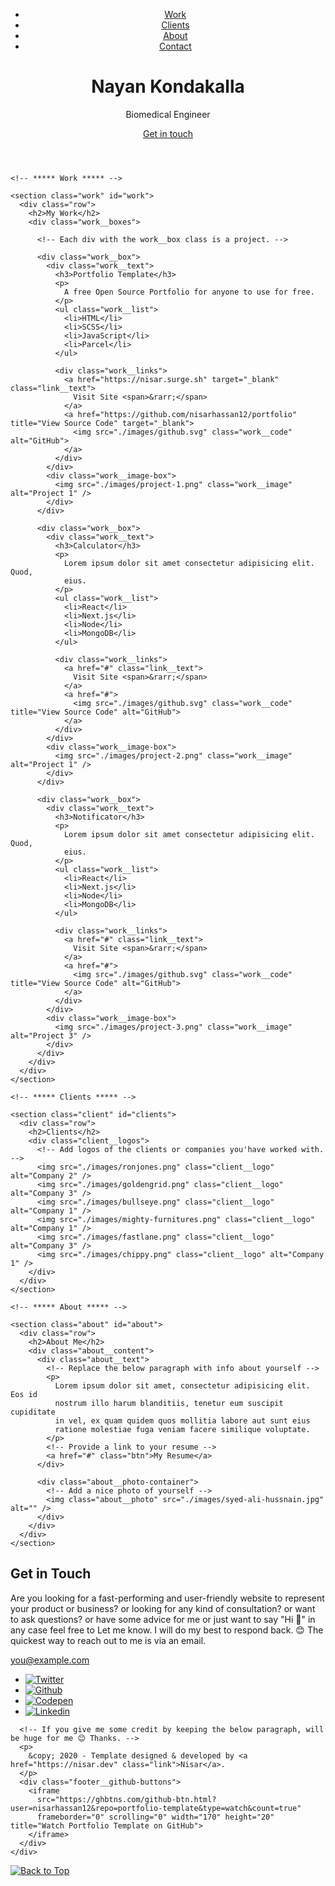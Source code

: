 <!DOCTYPE html>
<html lang="en">

<head>
  <meta charset="UTF-8" />
  <meta name="viewport" content="width=device-width, initial-scale=1.0" />
  <link rel="shortcut icon" type="image/png" href="./images/favicon.png" />

  <!-- Put your site title here -->
  <title>
    Nayan Kondakalla | Biomedical Engineer
  </title>

  <meta name="description" content="Add small description of yourslef.">
  <!-- Add some coding keywords below, Ex: (React, CSS etc) -->
  <meta name="keywords" content="Put your name, skills and some coding keywords" />
  <link rel="stylesheet" href="index.css" />
</head>

<body>

  <!-- ***** Header ***** -->

  <header class="header" role="banner" id="top">
    <div class="row">
      <nav class="nav" role="navigation">
        <ul class="nav__items">
          <li class="nav__item"><a href="#work" class="nav__link">Work</a></li>
          <li class="nav__item"><a href="#clients" class="nav__link">Clients</a></li>
          <li class="nav__item">
            <a href="#about" class="nav__link">About</a>
          </li>
          <li class="nav__item">
            <a href="#contact" class="nav__link">Contact</a>
          </li>
        </ul>
      </nav>
    </div>
    <div class="header__text-box row">
      <div class="header__text">
        <h1 class="heading-primary">
          <!-- Replace the following name with your name -->
          <span>Nayan Kondakalla</span>
        </h1>
        <!-- Put a small paragraph about yourself -->
        <p>Biomedical Engineer</p>
        <a href="#contact" class="btn btn--pink">Get in touch</a>
      </div>
    </div>
  </header>

  <main role="main">

    <!-- ***** Work ***** -->

    <section class="work" id="work">
      <div class="row">
        <h2>My Work</h2>
        <div class="work__boxes">

          <!-- Each div with the work__box class is a project. -->

          <div class="work__box">
            <div class="work__text">
              <h3>Portfolio Template</h3>
              <p>
                A free Open Source Portfolio for anyone to use for free.
              </p>
              <ul class="work__list">
                <li>HTML</li>
                <li>SCSS</li>
                <li>JavaScript</li>
                <li>Parcel</li>
              </ul>

              <div class="work__links">
                <a href="https://nisar.surge.sh" target="_blank" class="link__text">
                  Visit Site <span>&rarr;</span>
                </a>
                <a href="https://github.com/nisarhassan12/portfolio" title="View Source Code" target="_blank">
                  <img src="./images/github.svg" class="work__code" alt="GitHub">
                </a>
              </div>
            </div>
            <div class="work__image-box">
              <img src="./images/project-1.png" class="work__image" alt="Project 1" />
            </div>
          </div>

          <div class="work__box">
            <div class="work__text">
              <h3>Calculator</h3>
              <p>
                Lorem ipsum dolor sit amet consectetur adipisicing elit. Quod,
                eius.
              </p>
              <ul class="work__list">
                <li>React</li>
                <li>Next.js</li>
                <li>Node</li>
                <li>MongoDB</li>
              </ul>

              <div class="work__links">
                <a href="#" class="link__text">
                  Visit Site <span>&rarr;</span>
                </a>
                <a href="#">
                  <img src="./images/github.svg" class="work__code" title="View Source Code" alt="GitHub">
                </a>
              </div>
            </div>
            <div class="work__image-box">
              <img src="./images/project-2.png" class="work__image" alt="Project 1" />
            </div>
          </div>

          <div class="work__box">
            <div class="work__text">
              <h3>Notificator</h3>
              <p>
                Lorem ipsum dolor sit amet consectetur adipisicing elit. Quod,
                eius.
              </p>
              <ul class="work__list">
                <li>React</li>
                <li>Next.js</li>
                <li>Node</li>
                <li>MongoDB</li>
              </ul>

              <div class="work__links">
                <a href="#" class="link__text">
                  Visit Site <span>&rarr;</span>
                </a>
                <a href="#">
                  <img src="./images/github.svg" class="work__code" title="View Source Code" alt="GitHub">
                </a>
              </div>
            </div>
            <div class="work__image-box">
              <img src="./images/project-3.png" class="work__image" alt="Project 3" />
            </div>
          </div>
        </div>
      </div>
    </section>

    <!-- ***** Clients ***** -->

    <section class="client" id="clients">
      <div class="row">
        <h2>Clients</h2>
        <div class="client__logos">
          <!-- Add logos of the clients or companies you'have worked with. -->
          <img src="./images/ronjones.png" class="client__logo" alt="Company 2" />
          <img src="./images/goldengrid.png" class="client__logo" alt="Company 3" />
          <img src="./images/bullseye.png" class="client__logo" alt="Company 1" />
          <img src="./images/mighty-furnitures.png" class="client__logo" alt="Company 1" />
          <img src="./images/fastlane.png" class="client__logo" alt="Company 3" />
          <img src="./images/chippy.png" class="client__logo" alt="Company 1" />
        </div>
      </div>
    </section>

    <!-- ***** About ***** -->

    <section class="about" id="about">
      <div class="row">
        <h2>About Me</h2>
        <div class="about__content">
          <div class="about__text">
            <!-- Replace the below paragraph with info about yourself -->
            <p>
              Lorem ipsum dolor sit amet, consectetur adipisicing elit. Eos id
              nostrum illo harum blanditiis, tenetur eum suscipit cupiditate
              in vel, ex quam quidem quos mollitia labore aut sunt eius
              ratione molestiae fuga veniam facere similique voluptate.
            </p>
            <!-- Provide a link to your resume -->
            <a href="#" class="btn">My Resume</a>
          </div>

          <div class="about__photo-container">
            <!-- Add a nice photo of yourself -->
            <img class="about__photo" src="./images/syed-ali-hussnain.jpg" alt="" />
          </div>
        </div>
      </div>
    </section>
  </main>

  <!-- ***** Contact ***** -->

  <section class="contact" id="contact">
    <div class="row">
      <h2>Get in Touch</h2>
      <div class="contact__info">
        <p>
          Are you looking for a fast-performing and user-friendly website to
          represent your product or business? or looking for any kind of
          consultation? or want to ask questions? or have some advice for me
          or just want to say "Hi 👋" in any case feel free to Let me know. I
          will do my best to respond back. 😊 The quickest way to reach out to
          me is via an email.
        </p>
        <!-- Replace the email with yours -->
        <a href="mailto:you@example.com" class="btn">you@example.com</a>
      </div>
    </div>
  </section>

  <!-- ***** Footer ***** -->

  <footer role="contentinfo" class="footer">
    <div class="row">
      <!-- Update the links to point to your accounts -->
      <ul class="footer__social-links">
        <li class="footer__social-link-item">
          <a href="https://twitter.com/nisarhassan12/" title="Link to Twitter Profile">
            <img src="./images/twitter.svg" class="footer__social-image" alt="Twitter">
          </a>
        </li>
        <li class="footer__social-link-item">
          <a href="https://github.com/nisarhassan12/" title="Link to Github Profile">
            <img src="./images/github.svg" class="footer__social-image" alt="Github">
          </a>
        </li>
        <li class="footer__social-link-item">
          <a href="https://codepen.io/nisar_hassan" title="Link to Codepen Profile">
            <img src="./images/codepen.svg" class="footer__social-image" alt="Codepen">
          </a>
        </li>
        <li class="footer__social-link-item">
          <a href=https://www.linkedin.com/in/nisar-hassan-naqvi-413466199/">
            <img src="./images/linkedin.svg" title="Link to Linkedin Profile" class="footer__social-image" alt="Linkedin">
          </a>
        </li>
      </ul>

      <!-- If you give me some credit by keeping the below paragraph, will be huge for me 😊 Thanks. -->
      <p>
        &copy; 2020 - Template designed & developed by <a href="https://nisar.dev" class="link">Nisar</a>.
      </p>
      <div class="footer__github-buttons">
        <iframe
          src="https://ghbtns.com/github-btn.html?user=nisarhassan12&repo=portfolio-template&type=watch&count=true"
          frameborder="0" scrolling="0" width="170" height="20" title="Watch Portfolio Template on GitHub">
        </iframe>
      </div>
    </div>
  </footer>

  <a href="#top" class="back-to-top" title="Back to Top">
    <img src="./images/arrow-up.svg" alt="Back to Top" class="back-to-top__image"/>
  </a>
  <script src="./index.js"></script>
</body>

</html>
